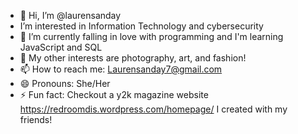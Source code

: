 - 👋 Hi, I’m @laurensanday
-  I’m interested in Information Technology and cybersecurity
- 🌱 I’m currently falling in love with programming and I'm learning JavaScript and SQL
- 👀 My other interests are photography, art, and fashion!
- 📫 How to reach me: Laurensanday7@gmail.com
- 😄 Pronouns: She/Her
- ⚡ Fun fact: Checkout a y2k magazine website https://redroomdis.wordpress.com/homepage/ I created with my friends! 
  

<!---
laurensanday/laurensanday is a ✨ special ✨ repository because its `README.md` (this file) appears on your GitHub profile.
You can click the Preview link to take a look at your changes.
--->
